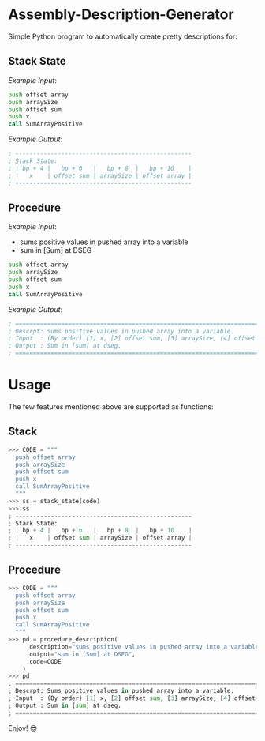 # Assembly-Description-Generator
Simple Python program to automatically create pretty descriptions for:

## Stack State
_Example Input_:
```asm
push offset array
push arraySize
push offset sum
push x
call SumArrayPositive
```
_Example Output_:
```asm
; --------------------------------------------------
; Stack State:
; | bp + 4 |   bp + 6   |   bp + 8  |   bp + 10    |
; |   x    | offset sum | arraySize | offset array |
; --------------------------------------------------
```

## Procedure
_Example Input_:
- sums positive values in pushed array into a variable 
- sum in [Sum] at DSEG
```asm
push offset array
push arraySize
push offset sum
push x
call SumArrayPositive
```
_Example Output_:
```asm
; ===========================================================================
; Descrpt: Sums positive values in pushed array into a variable.
; Input  : (By order) [1] x, [2] offset sum, [3] arraySize, [4] offset array.
; Output : Sum in [sum] at dseg.
; ===========================================================================
```

# Usage
The few features mentioned above are supported as functions:
## Stack
```py
>>> CODE = """
  push offset array
  push arraySize
  push offset sum
  push x
  call SumArrayPositive
  """
>>> ss = stack_state(code)
>>> ss
; --------------------------------------------------
; Stack State:
; | bp + 4 |   bp + 6   |   bp + 8  |   bp + 10    |
; |   x    | offset sum | arraySize | offset array |
; --------------------------------------------------
```

## Procedure
```py
>>> CODE = """
  push offset array
  push arraySize
  push offset sum
  push x
  call SumArrayPositive
  """
>>> pd = procedure_description(
      description="sums positive values in pushed array into a variable",
      output="sum in [Sum] at DSEG",
      code=CODE
    )
>>> pd
; ===========================================================================
; Descrpt: Sums positive values in pushed array into a variable.
; Input  : (By order) [1] x, [2] offset sum, [3] arraySize, [4] offset array.
; Output : Sum in [sum] at dseg.
; ===========================================================================
```



Enjoy! 😎
